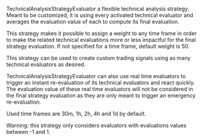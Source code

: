 TechnicalAnalysisStrategyEvaluator a flexible technical analysis strategy. Meant to be customized, it is using 
every activated technical evaluator and averages the evaluation value of each to compute its final evaluation. 

This strategy makes it possible to assign a weight to any time frame in order to make the related technical evaluations 
more or less impactful for the final strategy evaluation. If not specified for a time frame, default weight is 50.

This strategy can be used to create custom trading signals using as many technical 
evaluators as desired.

TechnicalAnalysisStrategyEvaluator can also use real time evaluators to trigger an instant re-evaluation of its technical 
evaluators and react quickly. The evaluation value of these real time evaluators will not be considered in the final strategy 
evaluation as they are only meant to trigger an emergency re-evaluation.

Used time frames are 30m, 1h, 2h, 4h and 1d by default.

Warning: this strategy only considers evaluators with evaluations values between -1 and 1.
